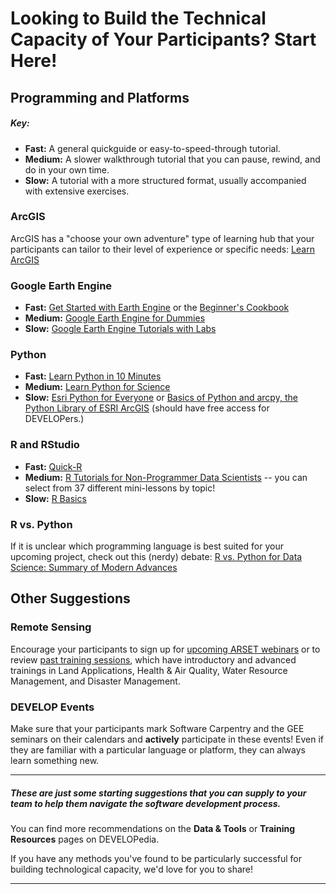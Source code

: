 # Looking to Build the Technical Capacity of Your Participants? Start Here!


## Programming and Platforms

##### Key:
* **Fast:** A general quickguide or easy-to-speed-through tutorial.
* **Medium:** A slower walkthrough tutorial that you can pause, rewind, and do in your own time.
* **Slow:** A tutorial with a more structured format, usually accompanied with extensive exercises.

### ArcGIS
ArcGIS has a "choose your own adventure" type of learning hub that your participants can tailor to their level of experience or specific needs: [Learn ArcGIS](https://learn-arcgis-learngis.hub.arcgis.com/)

### Google Earth Engine
* **Fast:** [Get Started with Earth Engine](https://developers.google.com/earth-engine/guides/getstarted) or the [Beginner's Cookbook](https://developers.google.com/earth-engine/tutorials/community/beginners-cookbook)
* **Medium:** [Google Earth Engine for Dummies](http://slides.com/miguelangelmenarguez/)
* **Slow:** [Google Earth Engine Tutorials with Labs](https://americaview.org/program-areas/education/google-earth-engine-tutorials/)

### Python
* **Fast:** [Learn Python in 10 Minutes](https://www.stavros.io/tutorials/python/)
* **Medium:** [Learn Python for Science](https://www.youtube.com/watch?v=oYTs9HwFGbY)
* **Slow:** [Esri Python for Everyone](https://www.esri.com/training/catalog/57630436851d31e02a43f13c/python-for-everyone/) or [Basics of Python and arcpy, the Python Library of ESRI ArcGIS](https://www.udemy.com/course/python-arcpy1/) (should have free access for DEVELOPers.)

### R and RStudio
* **Fast:** [Quick-R](https://www.statmethods.net/r-tutorial/index.html)
* **Medium:** [R Tutorials for Non-Programmer Data Scientists](https://www.youtube.com/watch?v=tCjns0EpAo8&list=PLFAYD0dt5xCzTQHDhMPZwBoaAXWeVhZzg) -- you can select from 37 different mini-lessons by topic!
* **Slow:** [R Basics](https://www.udemy.com/course/r-basics/)

### R vs. Python
If it is unclear which programming language is best suited for your upcoming project, check out this (nerdy) debate: [R vs. Python for Data Science: Summary of Modern Advances](https://elitedatascience.com/r-vs-python-for-data-science)

## Other Suggestions

### Remote Sensing
Encourage your participants to sign up for [upcoming ARSET webinars](https://arset.gsfc.nasa.gov/webinars) or to review [past training sessions](https://arset.gsfc.nasa.gov/sites/default/files/users/NASA%20Applied%20Remote%20Sensing%20Training%20%28ARSET%29%20Online%20Capacity%20Building%20Resources.pdf), which have introductory and advanced trainings in Land Applications, Health & Air Quality, Water Resource Management, and Disaster Management.

### DEVELOP Events
Make sure that your participants mark Software Carpentry and the GEE seminars on their calendars and **actively** participate in these events! Even if they are familiar with a particular language or platform, they can always learn something new.  

***
##### These are just some starting suggestions that you can supply to your team to help them navigate the software development process. 

You can find more recommendations on the **Data & Tools** or **Training Resources** pages on DEVELOPedia.

If you have any methods you've found to be particularly successful for building technological capacity, we'd love for you to share!

***
